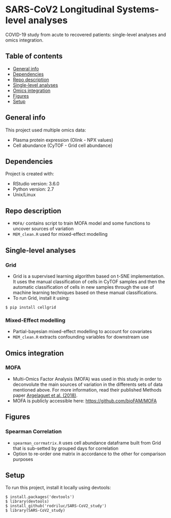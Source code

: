# SARS-CoV2 Longitudinal Systems-level analyses 
COVID-19 study from acute to recovered patients: single-level analyses and omics integration.

## Table of contents
* [General info](#general-info)
* [Dependencies](#dependencies)
* [Repo description](#repo-description)
* [Single-level analyses](#single-level-analyses)
* [Omics integration](#omics-integration)
* [Figures](#figures)
* [Setup](#setup)

## General info
This project used multiple omics data:
- Plasma protein expression (Olink - NPX values)
- Cell abundance (CyTOF - Grid cell abundance)
	
## Dependencies
Project is created with:
* RStudio version: 3.6.0
* Python version: 2.7
* Unix/Linux

## Repo description
- ```MOFA/``` contains script to train MOFA model and some functions to uncover sources of variation 
- ```MEM_clean.R``` used for mixed-effect modelling  

## Single-level analyses
### Grid
- Grid is a supervised learning algorithm based on t-SNE implementation. It uses the manual classification of cells in CyTOF samples and then the automatic classification of cells in new samples through the use of machine learning techniques based on these manual classifications.
- To run Grid, install it using:
```
$ pip install cellgrid
```
### Mixed-Effect modelling
- Partial-bayesian mixed-effect modelling to account for covariates 
- ```MEM_clean.R``` extracts confounding variables for downstream use 

## Omics integration
### MOFA
- Multi-Omics Factor Analysis (MOFA) was used in this study in order to deconvolute the main sources of variation in the differents sets of data mentioned above. For more information, read their published Methods paper [Argelaguet et al. (2018)](https://www.embopress.org/doi/10.15252/msb.20178124). 
- MOFA is publicly accessible here: https://github.com/bioFAM/MOFA 

## Figures
### Spearman Correlation 
- ```spearman_corrmatrix.R``` uses cell abundance dataframe built from Grid that is sub-setted by grouped days for correlation
- Option to re-order one matrix in accordance to the other for comparison purposes

## Setup
To run this project, install it locally using devtools:

```
$ install.packages('devtools')
$ library(devtools)
$ install_github('rodriluc/SARS-CoV2_study')
$ library(SARS-CoV2_study)
```
